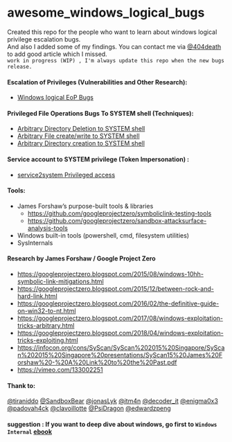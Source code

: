 # awesome_windows_logical_bugs
Created this repo for the people who want to learn about windows logical privilege escalation bugs. <br>And also I added some of my findings. You can contact me via [@404death](https://twitter.com/404death) to add good article which I missed. <br> 
`work in progress (WIP) , I'm always update this repo when the new bugs release.`
<br>

#### Escalation of Privileges (Vulnerabilities and Other Research): 
* [Windows logical EoP Bugs](https://github.com/sailay1996/awesome_windows_logical_bugs/blob/master/learning_note_bookmarks.txt)


#### Privileged File Operations Bugs To SYSTEM shell (Techniques):
* [Arbitrary Directory Deletion to SYSTEM shell](https://github.com/sailay1996/awesome_windows_logical_bugs/blob/master/dir_delete2system.txt)
* [Arbitrary File create/write to SYSTEM shell](https://github.com/sailay1996/awesome_windows_logical_bugs/blob/master/FileWrite2system.txt)
* [Arbitrary Directory creation to SYSTEM shell](https://github.com/sailay1996/awesome_windows_logical_bugs/blob/master/dir_create2system.txt)

#### Service account to SYSTEM privilege (Token Impersonation) : 
* [service2system Privileged access](https://github.com/sailay1996/awesome_windows_logical_bugs/blob/master/service2system.txt)

#### Tools: 
* James Forshaw’s purpose-built tools & libraries
  * https://github.com/googleprojectzero/symboliclink-testing-tools
  * https://github.com/googleprojectzero/sandbox-attacksurface-analysis-tools
* Windows built-in tools (powershell, cmd, filesystem utilities) 
* SysInternals


#### Research by James Forshaw / Google Project Zero 

* https://googleprojectzero.blogspot.com/2015/08/windows-10hh-symbolic-link-mitigations.html 
* https://googleprojectzero.blogspot.com/2015/12/between-rock-and-hard-link.html 
* https://googleprojectzero.blogspot.com/2016/02/the-definitive-guide-on-win32-to-nt.html 
* https://googleprojectzero.blogspot.com/2017/08/windows-exploitation-tricks-arbitrary.html 
* https://googleprojectzero.blogspot.com/2018/04/windows-exploitation-tricks-exploiting.html 
* https://infocon.org/cons/SyScan/SyScan%202015%20Singapore/SyScan%202015%20Singapore%20presentations/SyScan15%20James%20Forshaw%20-%20A%20Link%20to%20the%20Past.pdf 
* https://vimeo.com/133002251

#### Thank to:  
[@tiraniddo](https://twitter.com/tiraniddo)
[@SandboxBear](https://twitter.com/SandboxBear)
[@jonasLyk](https://twitter.com/jonasLyk)
[@itm4n](https://twitter.com/itm4n)
[@decoder_it](https://twitter.com/decoder_it)
[@enigma0x3](https://twitter.com/enigma0x3)
[@padovah4ck](https://twitter.com/padovah4ck)
[@clavoillotte](https://twitter.com/clavoillotte)
[@PsiDragon](https://twitter.com/PsiDragon)
[@edwardzpeng](https://twitter.com/edwardzpeng)

#### suggestion : If you want to deep dive about windows, go first to `Windows Internal` [ebook](https://www.microsoftpressstore.com/store/windows-internals-part-1-system-architecture-processes-9780735684188)





